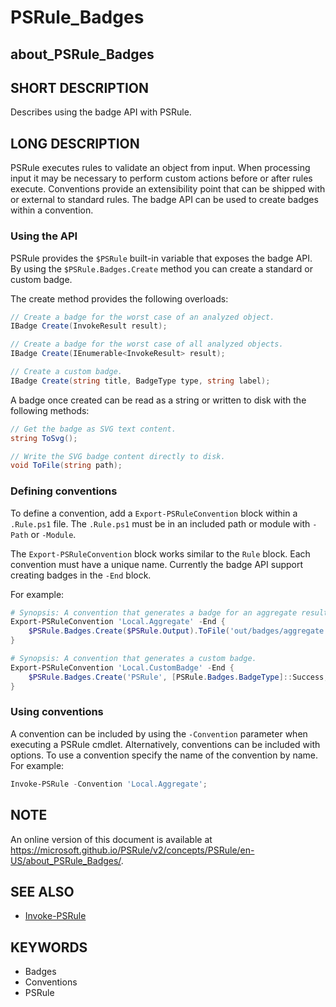 # PSRule_Badges

## about_PSRule_Badges

## SHORT DESCRIPTION

Describes using the badge API with PSRule.

## LONG DESCRIPTION

PSRule executes rules to validate an object from input.
When processing input it may be necessary to perform custom actions before or after rules execute.
Conventions provide an extensibility point that can be shipped with or external to standard rules.
The badge API can be used to create badges within a convention.

### Using the API

PSRule provides the `$PSRule` built-in variable that exposes the badge API.
By using the `$PSRule.Badges.Create` method you can create a standard or custom badge.

The create method provides the following overloads:

```csharp
// Create a badge for the worst case of an analyzed object.
IBadge Create(InvokeResult result);

// Create a badge for the worst case of all analyzed objects.
IBadge Create(IEnumerable<InvokeResult> result);

// Create a custom badge.
IBadge Create(string title, BadgeType type, string label);
```

A badge once created can be read as a string or written to disk with the following methods:

```csharp
// Get the badge as SVG text content.
string ToSvg();

// Write the SVG badge content directly to disk.
void ToFile(string path);
```

### Defining conventions

To define a convention, add a `Export-PSRuleConvention` block within a `.Rule.ps1` file.
The `.Rule.ps1` must be in an included path or module with `-Path` or `-Module`.

The `Export-PSRuleConvention` block works similar to the `Rule` block.
Each convention must have a unique name.
Currently the badge API support creating badges in the `-End` block.

For example:

```powershell
# Synopsis: A convention that generates a badge for an aggregate result.
Export-PSRuleConvention 'Local.Aggregate' -End {
    $PSRule.Badges.Create($PSRule.Output).ToFile('out/badges/aggregate.svg');
}
```

```powershell
# Synopsis: A convention that generates a custom badge.
Export-PSRuleConvention 'Local.CustomBadge' -End {
    $PSRule.Badges.Create('PSRule', [PSRule.Badges.BadgeType]::Success, 'OK').ToFile('out/badges/custom.svg');
}
```

### Using conventions

A convention can be included by using the `-Convention` parameter when executing a PSRule cmdlet.
Alternatively, conventions can be included with options.
To use a convention specify the name of the convention by name.
For example:

```powershell
Invoke-PSRule -Convention 'Local.Aggregate';
```

## NOTE

An online version of this document is available at https://microsoft.github.io/PSRule/v2/concepts/PSRule/en-US/about_PSRule_Badges/.

## SEE ALSO

- [Invoke-PSRule](https://microsoft.github.io/PSRule/v2/commands/PSRule/en-US/Invoke-PSRule/)

## KEYWORDS

- Badges
- Conventions
- PSRule
